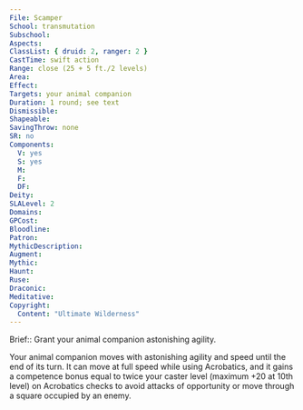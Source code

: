```yaml
---
File: Scamper
School: transmutation
Subschool: 
Aspects: 
ClassList: { druid: 2, ranger: 2 }
CastTime: swift action
Range: close (25 + 5 ft./2 levels)
Area: 
Effect: 
Targets: your animal companion
Duration: 1 round; see text
Dismissible: 
Shapeable: 
SavingThrow: none
SR: no
Components:
  V: yes
  S: yes
  M: 
  F: 
  DF: 
Deity: 
SLALevel: 2
Domains: 
GPCost: 
Bloodline: 
Patron: 
MythicDescription: 
Augment: 
Mythic: 
Haunt: 
Ruse: 
Draconic: 
Meditative: 
Copyright:
  Content: "Ultimate Wilderness"
---
```

Brief:: Grant your animal companion astonishing agility.

Your animal companion moves with astonishing agility and speed until the end of its turn. It can move at full speed while using Acrobatics, and it gains a competence bonus equal to twice your caster level (maximum +20 at 10th level) on Acrobatics checks to avoid attacks of opportunity or move through a square occupied by an enemy.
